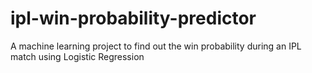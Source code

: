 # ipl-win-probability-predictor
A machine learning project to find out the win probability during an IPL match using Logistic Regression

